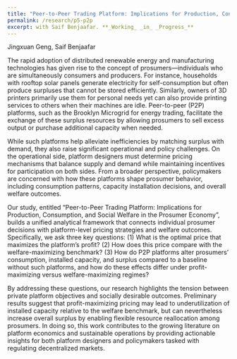 ```yaml
---
title: "Peer-to-Peer Trading Platform: Implications for Production, Consumption, and Social Welfare in the Prosumer Economy"
permalink: /research/p5-p2p
excerpt: with Saif Benjaafar. **_Working_ _in_ _Progress_**
---
```


Jingxuan Geng, Saif Benjaafar


The rapid adoption of distributed renewable energy and manufacturing technologies has given rise to the concept of prosumers—individuals who are simultaneously consumers and producers. For instance, households with rooftop solar panels generate electricity for self-consumption but often produce surpluses that cannot be stored efficiently. Similarly, owners of 3D printers primarily use them for personal needs yet can also provide printing services to others when their machines are idle. Peer-to-peer (P2P) platforms, such as the Brooklyn Microgrid for energy trading, facilitate the exchange of these surplus resources by allowing prosumers to sell excess output or purchase additional capacity when needed.

While such platforms help alleviate inefficiencies by matching surplus with demand, they also raise significant operational and policy challenges. On the operational side, platform designers must determine pricing mechanisms that balance supply and demand while maintaining incentives for participation on both sides. From a broader perspective, policymakers are concerned with how these platforms shape prosumer behavior, including consumption patterns, capacity installation decisions, and overall welfare outcomes.

Our study, entitled “Peer-to-Peer Trading Platform: Implications for Production, Consumption, and Social Welfare in the Prosumer Economy”, builds a unified analytical framework that connects individual prosumer decisions with platform-level pricing strategies and welfare outcomes. Specifically, we ask three key questions: (1) What is the optimal price that maximizes the platform’s profit? (2) How does this price compare with the welfare-maximizing benchmark? (3) How do P2P platforms alter prosumers’ consumption, installed capacity, and surplus compared to a baseline without such platforms, and how do these effects differ under profit-maximizing versus welfare-maximizing regimes?

By addressing these questions, our research highlights the tension between private platform objectives and socially desirable outcomes. Preliminary results suggest that profit-maximizing pricing may lead to underutilization of installed capacity relative to the welfare benchmark, but can nevertheless increase overall surplus by enabling flexible resource reallocation among prosumers. In doing so, this work contributes to the growing literature on platform economics and sustainable operations by providing actionable insights for both platform designers and policymakers tasked with regulating decentralized markets.

